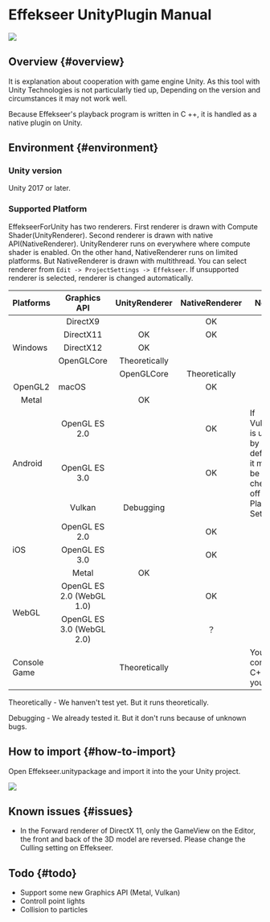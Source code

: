 ﻿# Effekseer UnityPlugin Manual

![](../img/plugin_logo.png)

## Overview {#overview}

It is explanation about cooperation with game engine Unity.
As this tool with Unity Technologies is not particularly tied up,
Depending on the version and circumstances it may not work well.

Because Effekseer's playback program is written in C ++, it is handled as a native plugin on Unity.

## Environment {#environment}

### Unity version
Unity 2017 or later.  

### Supported Platform

EffekseerForUnity has two renderers. First renderer is drawn with Compute Shader(UnityRenderer). Second renderer is drawn with native API(NativeRenderer). 
UnityRenderer runs on everywhere where compute shader is enabled. On the other hand, NativeRenderer runs on limited platforms. But NativeRenderer is drawn with multithread.
You can select renderer from ``` Edit -> ProjectSettings -> Effekseer ```.
If unsupported renderer is selected, renderer is changed automatically.

<table>
<thead>
<tr class="header">
<th>Platforms</th>
<th style="text-align: center;">Graphics API</th>
<th style="text-align: center;">UnityRenderer</th>
<th style="text-align: center;">NativeRenderer</th>
<th width="350px">Notes</th>
</tr>
</thead>
<tbody>

<tr>
<td rowspan="5">Windows</td>
<td style="text-align: center;">DirectX9</td>
<td style="text-align: center;"></td>
<td style="text-align: center;">OK</td>
<td rowspan="5">
</td>
</tr>

<tr>
<td style="text-align: center;">DirectX11</td>
<td style="text-align: center;">OK</td>
<td style="text-align: center;">OK</td>
</tr>

<tr>
<td style="text-align: center;">DirectX12</td>
<td style="text-align: center;">OK</td>
<td style="text-align: center;"></td>
</tr>

<tr>
<td style="text-align: center;">OpenGLCore</td>
<td style="text-align: center;">Theoretically</td>
<td style="text-align: center;"></td>
</tr>

<tr>
<td rowspan="3">macOS</td>
<td style="text-align: center;">OpenGLCore</td>
<td style="text-align: center;">Theoretically</td>
<td style="text-align: center;">OK</td>
<td rowspan="3">
</td>
</tr>

<tr>
<td style="text-align: center;">OpenGL2</td>
<td style="text-align: center;"></td>
<td style="text-align: center;">OK</td>
</tr>

<tr>
<td style="text-align: center;">Metal</td>
<td style="text-align: center;">OK</td>
<td style="text-align: center;"></td>
</tr>

<tr>
<td rowspan="3">Android</td>
<td style="text-align: center;">OpenGL ES 2.0</td>
<td style="text-align: center;"></td>
<td style="text-align: center;">OK</td>
<td rowspan="3">
If Vulkan is used by default, it must be checked off from Player Settings.
</td>
</tr>

<tr>
<td style="text-align: center;">OpenGL ES 3.0</td>
<td style="text-align: center;"></td>
<td style="text-align: center;">OK</td>
</tr>

<tr>
<td style="text-align: center;">Vulkan</td>
<td style="text-align: center;">Debugging</td>
<td style="text-align: center;"></td>
</tr>

<tr>
<td rowspan="3">iOS</td>
<td style="text-align: center;">OpenGL ES 2.0</td>
<td style="text-align: center;"></td>
<td style="text-align: center;">OK</td>
<td rowspan="3">
</td>
</tr>

<tr>
<td style="text-align: center;">OpenGL ES 3.0</td>
<td style="text-align: center;"></td>
<td style="text-align: center;">OK</td>
</tr>

<tr>
<td style="text-align: center;">Metal</td>
<td style="text-align: center;">OK</td>
<td style="text-align: center;"></td>
</tr>

<tr>
<td rowspan="2">WebGL</td>
<td style="text-align: center;">OpenGL ES 2.0 (WebGL 1.0)</td>
<td style="text-align: center;"></td>
<td style="text-align: center;">OK</td>
<td rowspan="2"></td>
</tr>

<tr>
<td style="text-align: center;">OpenGL ES 3.0 (WebGL 2.0)</td>
<td style="text-align: center;"></td>
<td style="text-align: center;">？</td>
</tr>
<tr>
<td>Console Game</td>
<td style="text-align: center;"></td>
<td style="text-align: center;">Theoretically</td>
<td style="text-align: center;"></td>
<td>You compile C++ yourself</td>
</tr>

</tbody>
</table>

Theoretically - We hanven't test yet. But it runs theoretically.

Debugging - We already tested it. But it don't runs because of unknown bugs.

## How to import {#how-to-import}
Open Effekseer.unitypackage and import it into the your Unity project.

![](../img/unity_import.png)


## Known issues {#issues}
- In the Forward renderer of DirectX 11, only the GameView on the Editor, the front and back of the 3D model are reversed. Please change the Culling setting on Effekseer.

## Todo {#todo}
- Support some new Graphics API (Metal, Vulkan)
- Controll point lights
- Collision to particles
